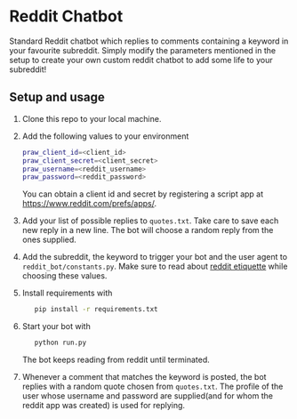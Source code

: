 # Reddit Chatbot
Standard Reddit chatbot which replies to comments containing a keyword in your favourite subreddit. Simply modify the parameters mentioned in the setup to create your own custom reddit chatbot to add some life to your subreddit!

## Setup and usage

1. Clone this repo to your local machine.
2. Add the following values to your environment
      ```sh
      praw_client_id=<client_id>
      praw_client_secret=<client_secret>
      praw_username=<reddit_username>
      praw_password=<reddit_password>
      ```
   You can obtain a client id and secret by registering a script app at https://www.reddit.com/prefs/apps/.
    
3. Add your list of possible replies to `quotes.txt`. Take care to save each new reply in a new line. The bot will choose a random reply from the ones supplied.
4. Add the subreddit, the keyword to trigger your bot and the user agent to `reddit_bot/constants.py`. Make sure to read about [reddit etiquette](https://www.reddit.com/wiki/bottiquette) while choosing these values.
5. Install requirements with 
   ```sh
      pip install -r requirements.txt
   ```
6. Start your bot with
   ```sh
      python run.py
   ```
   The bot keeps reading from reddit until terminated.
7. Whenever a comment that matches the keyword is posted, the bot replies with a random quote chosen from `quotes.txt`. The profile of the user whose username and password are supplied(and for whom the reddit app was created) is used for replying.

